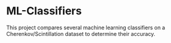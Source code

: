 # ML-Classifiers
This project compares several machine learning classifiers on a Cherenkov/Scintillation dataset to determine their accuracy. 
